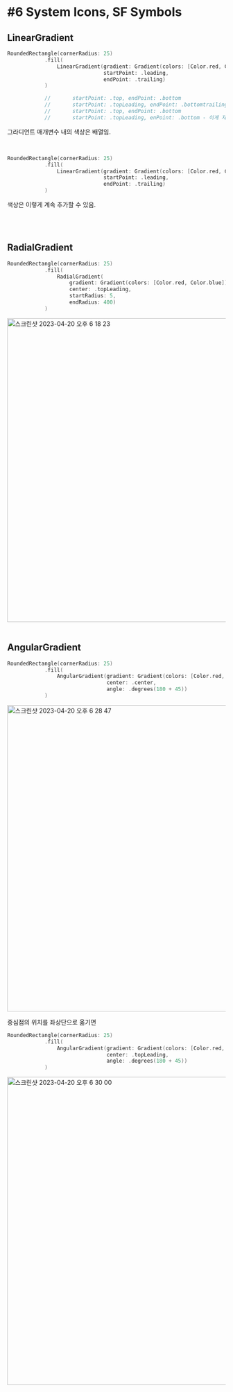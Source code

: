 # #6 System Icons, SF Symbols
## LinearGradient

```swift
RoundedRectangle(cornerRadius: 25)
            .fill(
                LinearGradient(gradient: Gradient(colors: [Color.red, Color.blue]),
                               startPoint: .leading,
                               endPoint: .trailing)
            )

            //       startPoint: .top, endPoint: .bottom
            //       startPoint: .topLeading, endPoint: .bottomtrailing
            //       startPoint: .top, endPoint: .bottom
            //       startPoint: .topLeading, enPoint: .bottom - 이게 자주 사용됨
```
그라디언트 매개변수 내의 색상은 배열임. 

<br>


```swift
RoundedRectangle(cornerRadius: 25)
            .fill(
                LinearGradient(gradient: Gradient(colors: [Color.red, Color.blue, Color.orange, Color.purple]),
                               startPoint: .leading,
                               endPoint: .trailing)
            )
```
색상은 이렇게 계속 추가할 수 있음. 

<br>
<br>

## RadialGradient

```swift
RoundedRectangle(cornerRadius: 25)
            .fill(
                RadialGradient(
                    gradient: Gradient(colors: [Color.red, Color.blue]),
                    center: .topLeading,
                    startRadius: 5,
                    endRadius: 400)
            )
```
<img width="701" alt="스크린샷 2023-04-20 오후 6 18 23" src="https://user-images.githubusercontent.com/87987002/233320288-638f06dc-63ad-45d3-a4e5-6a2bdf98b390.png">

<br>
<br>

## AngularGradient
```swift
RoundedRectangle(cornerRadius: 25)
            .fill(
                AngularGradient(gradient: Gradient(colors: [Color.red, Color.blue]),
                                center: .center,
                                angle: .degrees(180 + 45))
            )
```

<img width="707" alt="스크린샷 2023-04-20 오후 6 28 47" src="https://user-images.githubusercontent.com/87987002/233323227-9b4d9ae6-74ee-489d-8ca1-f94e8f986510.png">


중심점의 위치를 좌상단으로 옮기면

```swift
RoundedRectangle(cornerRadius: 25)
            .fill(
                AngularGradient(gradient: Gradient(colors: [Color.red, Color.blue]),
                                center: .topLeading,
                                angle: .degrees(180 + 45))
            )
```
<img width="711" alt="스크린샷 2023-04-20 오후 6 30 00" src="https://user-images.githubusercontent.com/87987002/233323527-81638b86-9b11-42cc-957e-c37899a8b463.png">


